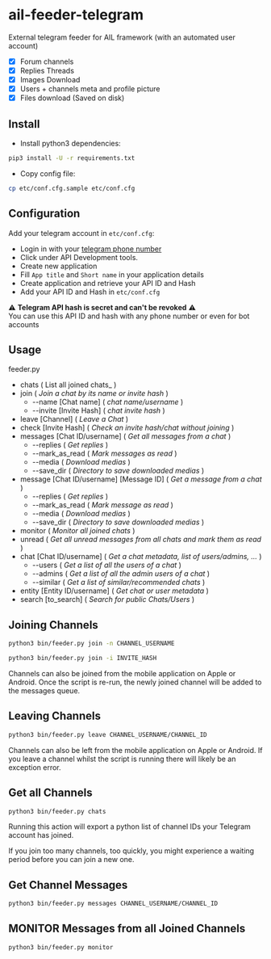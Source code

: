 # ail-feeder-telegram
External telegram feeder for AIL framework (with an automated user account)

- [x] Forum channels
- [x] Replies Threads
- [x] Images Download
- [x] Users + channels meta and profile picture
- [x] Files download (Saved on disk)

## Install

- Install python3 dependencies:
```bash
pip3 install -U -r requirements.txt
```

- Copy config file:
```bash
cp etc/conf.cfg.sample etc/conf.cfg
```

## Configuration

Add your telegram account in `etc/conf.cfg`:
  - Login in with your [telegram phone number](https://my.telegram.org/auth)
  - Click under API Development tools.
  - Create new application
  - Fill `App title` and `Short name` in your application details
  - Create application and retrieve your API ID and Hash
  - Add your API ID and Hash in `etc/conf.cfg`


 :warning: **Telegram API hash is secret and can't be revoked** :warning:  
You can use this API ID and hash with any phone number or even for bot accounts


## Usage

feeder.py
* chats ( List all joined chats_ )
* join ( _Join a chat by its name or invite hash_ )
  * --name [Chat name] ( _chat name/username_ )
  * --invite [Invite Hash] ( _chat invite hash_ )
* leave [Channel] ( _Leave a Chat_ )
* check [Invite Hash] ( _Check an invite hash/chat without joining_ )
* messages [Chat ID/username] ( _Get all messages from a chat_ )
  * --replies ( _Get replies_ )
  * --mark_as_read ( _Mark messages as read_ )
  * --media ( _Download medias_ )
  * --save_dir ( _Directory to save downloaded medias_ )
* message [Chat ID/username] [Message ID] ( _Get a message from a chat_ )
  * --replies ( _Get replies_ )
  * --mark_as_read ( _Mark message as read_ )
  * --media ( _Download medias_ )
  * --save_dir ( _Directory to save downloaded medias_ )
* monitor ( _Monitor all joined chats_ )
* unread ( _Get all unread messages from all chats and mark them as read_ )
* chat [Chat ID/username] (  _Get a chat metadata, list of users/admins, ..._ )
  * --users ( _Get a list of all the users of a chat_ )
  * --admins ( _Get a list of all the admin users of a chat_ )
  * --similar ( _Get a list of similar/recommended chats_ )
* entity [Entity ID/username] ( _Get chat or user metadata_ )
* search [to_search] ( _Search for public Chats/Users_ )

## Joining Channels
```bash
python3 bin/feeder.py join -n CHANNEL_USERNAME 
```
```bash
python3 bin/feeder.py join -i INVITE_HASH 
```
Channels can also be joined from the mobile application on Apple or Android.
Once the script is re-run, the newly joined channel will be added to the messages queue.

## Leaving Channels
```bash
python3 bin/feeder.py leave CHANNEL_USERNAME/CHANNEL_ID 
```
Channels can also be left from the mobile application on Apple or Android.
If you leave a channel whilst the script is running there will likely be an exception error.

## Get all Channels
```bash
python3 bin/feeder.py chats 
```
Running this action will export a python list of channel IDs your Telegram account has joined.

If you join too many channels, too quickly, you might experience a waiting period before you can join a new one.

## Get Channel Messages
```bash
python3 bin/feeder.py messages CHANNEL_USERNAME/CHANNEL_ID
```

## MONITOR Messages from all Joined Channels
```bash
python3 bin/feeder.py monitor
```
